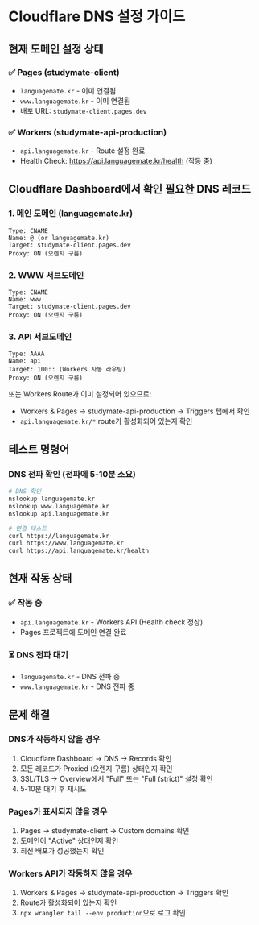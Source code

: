 # Cloudflare DNS 설정 가이드

## 현재 도메인 설정 상태

### ✅ Pages (studymate-client)
- `languagemate.kr` - 이미 연결됨
- `www.languagemate.kr` - 이미 연결됨
- 배포 URL: `studymate-client.pages.dev`

### ✅ Workers (studymate-api-production)
- `api.languagemate.kr` - Route 설정 완료
- Health Check: https://api.languagemate.kr/health (작동 중)

## Cloudflare Dashboard에서 확인 필요한 DNS 레코드

### 1. 메인 도메인 (languagemate.kr)
```
Type: CNAME
Name: @ (or languagemate.kr)
Target: studymate-client.pages.dev
Proxy: ON (오렌지 구름)
```

### 2. WWW 서브도메인
```
Type: CNAME
Name: www
Target: studymate-client.pages.dev
Proxy: ON (오렌지 구름)
```

### 3. API 서브도메인
```
Type: AAAA
Name: api
Target: 100:: (Workers 자동 라우팅)
Proxy: ON (오렌지 구름)
```

또는 Workers Route가 이미 설정되어 있으므로:
- Workers & Pages → studymate-api-production → Triggers 탭에서 확인
- `api.languagemate.kr/*` route가 활성화되어 있는지 확인

## 테스트 명령어

### DNS 전파 확인 (전파에 5-10분 소요)
```bash
# DNS 확인
nslookup languagemate.kr
nslookup www.languagemate.kr
nslookup api.languagemate.kr

# 연결 테스트
curl https://languagemate.kr
curl https://www.languagemate.kr
curl https://api.languagemate.kr/health
```

## 현재 작동 상태

### ✅ 작동 중
- `api.languagemate.kr` - Workers API (Health check 정상)
- Pages 프로젝트에 도메인 연결 완료

### ⏳ DNS 전파 대기
- `languagemate.kr` - DNS 전파 중
- `www.languagemate.kr` - DNS 전파 중

## 문제 해결

### DNS가 작동하지 않을 경우
1. Cloudflare Dashboard → DNS → Records 확인
2. 모든 레코드가 Proxied (오렌지 구름) 상태인지 확인
3. SSL/TLS → Overview에서 "Full" 또는 "Full (strict)" 설정 확인
4. 5-10분 대기 후 재시도

### Pages가 표시되지 않을 경우
1. Pages → studymate-client → Custom domains 확인
2. 도메인이 "Active" 상태인지 확인
3. 최신 배포가 성공했는지 확인

### Workers API가 작동하지 않을 경우
1. Workers & Pages → studymate-api-production → Triggers 확인
2. Route가 활성화되어 있는지 확인
3. `npx wrangler tail --env production`으로 로그 확인
